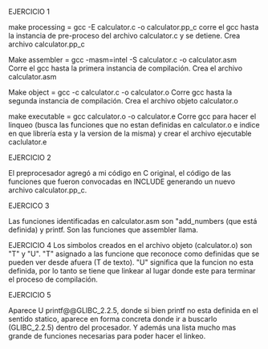 EJERCICIO 1

make processing = gcc -E calculator.c -o calculator.pp_c
corre el gcc hasta la instancia de pre-proceso del archivo calculator.c y se detiene.  Crea archivo calculator.pp_c 
 
Make assembler = gcc -masm=intel -S calculator.c -o calculator.asm  
Corre el gcc hasta la primera instancia de compilación. Crea el archivo calculator.asm

Make object = gcc -c calculator.c -o calculator.o
Corre gcc hasta la segunda instancia de compilación. Crea el archivo objeto calculator.o

make executable = gcc calculator.o -o calculator.e
Corre gcc para hacer el linqueo (busca las funciones que no estan definidas en calculator.o e indice en que librería esta y la version de la misma) y crear el archivo ejecutable caclulator.e

EJERCICIO 2

El preprocesador agregó a mi código en C original, el código de las funciones que fueron convocadas en INCLUDE generando un nuevo archivo calculator.pp_c.

EJERCICO 3

Las  funciones identificadas en calculator.asm son "add_numbers (que está definida) y printf. Son las funciones que assembler llama.

EJERCICIO 4
Los simbolos creados en el archivo objeto (calculator.o) son "T" y "U". "T" asignado a las funcione que reconoce como definidas que se pueden ver desde afuera (T de texto). "U" significa que la funcion no esta definida, por lo tanto se tiene que linkear al lugar donde este para terminar el proceso de compilación.
 
EJERCICIO 5

Aparece U printf@@GLIBC_2.2.5, donde si bien printf no esta definida en el sentido statico, aparece en forma concreta donde ir a buscarlo (GLIBC_2.2.5) dentro del procesador. Y además una lista mucho mas grande de funciones necesarias para poder hacer el linkeo.



